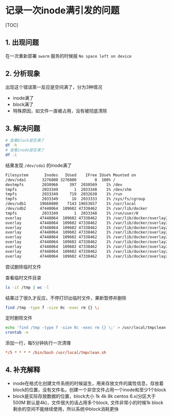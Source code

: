 # 记录一次inode满引发的问题

[TOC]

## 1. 出现问题

在一次重新部署 `swarm` 服务的时候报 `No space left on device`

## 2. 分析现象

出现这个错误第一反应是空间满了，分为3种情况

- inode满了
- block满了
- 特殊原因，如文件一直被占用，没有被彻底清除

## 3. 解决问题

```sh
# 查看block是否满了
df -h
# 查看inode是否满了
df -i
```

结果发现 `/dev/sda1` 的inode满了

```sh
Filesystem       Inodes   IUsed    IFree IUse% Mounted on
/dev/sda1       3276800 3276800        0  100% /
devtmpfs        2030966     397  2030569    1% /dev
tmpfs           2033349       1  2033348    1% /dev/shm
tmpfs           2033349     719  2032630    1% /run
tmpfs           2033349      16  2033333    1% /sys/fs/cgroup
/dev/sdb1      19660800    7143 19653657    1% /usr/local
/dev/sdb2      47448064  109602 47338462    1% /var/lib/docker
tmpfs           2033349       1  2033348    1% /run/user/0
overlay        47448064  109602 47338462    1% /var/lib/docker/overlay2/b0db4ebc4d91cb9793a06b21d80665361b12ec36b3682b3b2d3b823d3cf87a38/merged
overlay        47448064  109602 47338462    1% /var/lib/docker/overlay2/1d8e01c2aed1bb35cd05380b1f4a685fad97fa079977d90cc67a7f16a1a02e70/merged
overlay        47448064  109602 47338462    1% /var/lib/docker/overlay2/48db73ebdb51400a3d8340065f287e446492f33e3902e73ba9c6aab0a53316a9/merged
overlay        47448064  109602 47338462    1% /var/lib/docker/overlay2/e11432d2296ebedd11824674798ddd2e576d9d9afb3237a9cd2ab090923e9dfb/merged
overlay        47448064  109602 47338462    1% /var/lib/docker/overlay2/776ea82e054c7b89cb684bda8d6fb423be84c267c27bf9bb8e7c1c9ef2534e64/merged
overlay        47448064  109602 47338462    1% /var/lib/docker/overlay2/4b476389c034820b1b726ac6164b429690f2e987d567fd1ba03bb07264d874c4/merged
overlay        47448064  109602 47338462    1% /var/lib/docker/overlay2/41b88172cd4f4925c5165721d37537e736d3a208dcb20810a9b2992f855ba3b4/merged
overlay        47448064  109602 47338462    1% /var/lib/docker/overlay2/a27b1175e4ea60f7712ecf91ca54f3dc89412b5c0aef9e9dd1e6186b610063b8/merged
overlay        47448064  109602 47338462    1% /var/lib/docker/overlay2/e83b0d1b604090f0448c6a30f1a20613f1e733cf1b3fe26e76ec95803f2d4b47/merged
```

尝试删除临时文件

查看临时文件目录

```sh
ls -it /tmp | wc -l
```

结果过了很久才反应，不停打印出临时文件，果断暂停并删除

```sh
find /tmp -type f -size 0c -exec rm {} \;
```

定时删除文件

```sh
echo 'find /tmp -type f -size 0c -exec rm {} \;' > /usr/local/tmpclean.sh
crontab -e
```

添加一行，每5分钟执行一次清理

```ini
*/5 * * * * /bin/bash /usr/local/tmpclean.sh
```

## 4. 补充解释

- inode在格式化创建文件系统的时候诞生，用来存放文件的属性信息，存放着block的位置，没有文件名，创建一个非空文件占用一个inode和至少1个block
- block是实际存放数据的位置，block大小 1k 4k 8k centos 6.x(分区大于500M 默认是4k)，文件很大的话占用多个block, 文件非常小的时候1k block剩余的空间不能继续使用，所以系统中block消耗更快